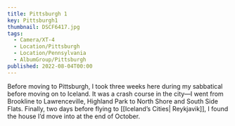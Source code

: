 ```yaml
---
title: Pittsburgh 1
key: Pittsburgh1
thumbnail: DSCF6417.jpg
tags:
  - Camera/XT-4
  - Location/Pittsburgh
  - Location/Pennsylvania
  - AlbumGroup/Pittsburgh
published: 2022-08-04T00:00
---
```

Before moving to Pittsburgh, I took three weeks here during my sabbatical before moving on to Iceland. It was a crash course in the city—I went from Brookline to Lawrenceville, Highland Park to North Shore and South Side Flats. Finally, two days before flying to [[Iceland’s Cities| Reykjavik]], I found the house I’d move into at the end of October.
